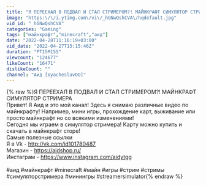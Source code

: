 ```yaml
---
title: "Я ПЕРЕЕХАЛ В ПОДВАЛ И СТАЛ СТРИМЕРОМ?! МАЙНКРАФТ СИМУЛЯТОР СТРИМЕРА"
image: "https:\/\/i.ytimg.com\/vi\/_hGNwQshCVA\/hqdefault.jpg"
vid_id: "_hGNwQshCVA"
categories: "Gaming"
tags: ["майнкрафт","minecraft","аид"]
date: "2022-04-28T11:16:19+03:00"
vid_date: "2022-04-27T15:15:46Z"
duration: "PT15M15S"
viewcount: "124677"
likeCount: "16471"
dislikeCount: ""
channel: "Аид [VyacheslavOO]"
---
```

{% raw %}Я ПЕРЕЕХАЛ В ПОДВАЛ И СТАЛ СТРИМЕРОМ?! МАЙНКРАФТ СИМУЛЯТОР СТРИМЕРА<br />Привет! Я Аид и это мой канал! Здесь я снимаю различные видео по майнкрафту! Например, мини игры, прохождение карт, выживание или просто майнкрафт но со всякими изменениями!<br />Сегодня мы играем в симулятор стримера! Карту можно купить и скачать в майнкрафт сторе!<br />Самые полезные ссылки<br />Я в Vk - <a rel="nofollow" target="blank" href="http://vk.com/id101780487">http://vk.com/id101780487</a><br />Магазин - <a rel="nofollow" target="blank" href="https://aidshop.ru/">https://aidshop.ru/</a><br />Инстаграм - <a rel="nofollow" target="blank" href="https://www.instagram.com/aidytgg">https://www.instagram.com/aidytgg</a><br /><br />#аид #майнкрафт #minecraft #майн #игры #стрим #стримы #симуляторстримера #миниигры #streamersimulator{% endraw %}
